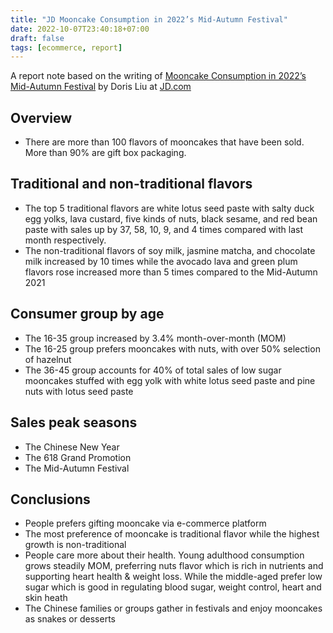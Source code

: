 ```yaml
---
title: "JD Mooncake Consumption in 2022’s Mid-Autumn Festival"
date: 2022-10-07T23:40:18+07:00
draft: false
tags: [ecommerce, report]
---
```


A report note based on the writing of [Mooncake Consumption in 2022’s Mid-Autumn Festival](https://jdcorporateblog.com/traditional-flavors-still-top-mooncake-sales-ranking) by Doris Liu at [JD.com](http://jd.com/)

## Overview

- There are more than 100 flavors of mooncakes that have been sold. More than 90% are gift box packaging.

## Traditional and non-traditional flavors

- The top 5 traditional flavors are white lotus seed paste with salty duck egg yolks, lava custard, five kinds of nuts, black sesame, and red bean paste with sales up by 37, 58, 10, 9, and 4 times compared with last month respectively.
- The non-traditional flavors of soy milk, jasmine matcha, and chocolate milk increased by 10 times while the avocado lava and green plum flavors rose increased more than 5 times compared to the Mid-Autumn 2021

## Consumer group by age

- The 16-35 group increased by 3.4% month-over-month (MOM)
- The 16-25 group prefers mooncakes with nuts, with over 50% selection of hazelnut
- The 36-45 group accounts for 40% of total sales of low sugar mooncakes stuffed with egg yolk with white lotus seed paste and pine nuts with lotus seed paste

## Sales peak seasons

- The Chinese New Year
- The 618 Grand Promotion
- The Mid-Autumn Festival

## Conclusions

- People prefers gifting mooncake via e-commerce platform
- The most preference of mooncake is traditional flavor while the highest growth is non-traditional
- People care more about their health. Young adulthood consumption grows steadily MOM, preferring nuts flavor which is rich in nutrients and supporting heart health & weight loss. While the middle-aged prefer low sugar which is good in regulating blood sugar, weight control, heart and skin heath
- The Chinese families or groups gather in festivals and enjoy mooncakes as snakes or desserts